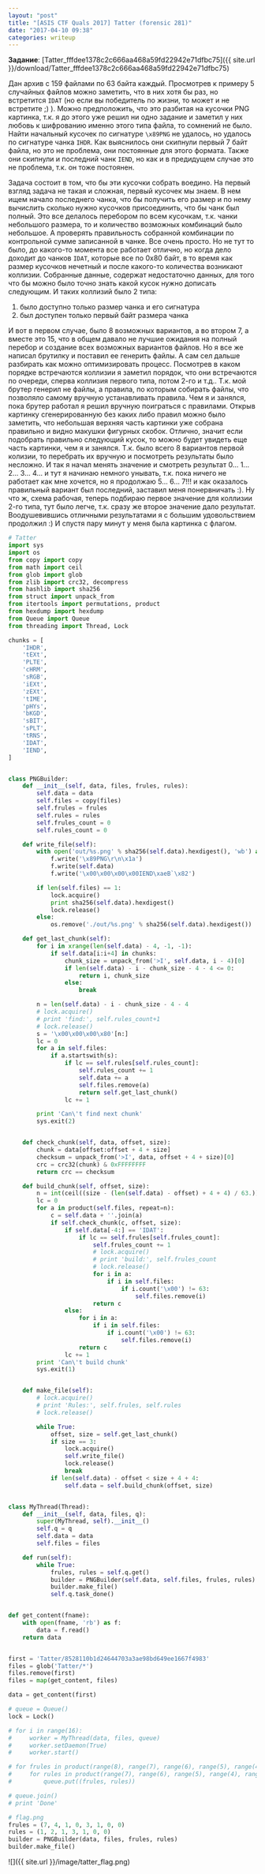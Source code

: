 ```yaml
---
layout: "post"
title: "[ASIS CTF Quals 2017] Tatter (forensic 281)"
date: "2017-04-10 09:38"
categories: writeup
---
```


**Задание**: [Tatter_fffdee1378c2c666aa468a59fd22942e71dfbc75]({{ site.url }}/download/Tatter_fffdee1378c2c666aa468a59fd22942e71dfbc75)

Дан архив с 159 файлами по 63 байта каждый. Просмотрев к примеру 5 случайных файлов можно заметить, что в них хотя бы раз, но встретится `IDAT` (но если вы победитель по жизни, то может и не встретите ;) ). Можно предположить, что это разбитая на кусочки PNG картинка, т.к. я до этого уже решил ни одно задание и заметил у них любовь к шифрованию именно этого типа файла, то сомнений не было. Найти начальный кусочек по сигнатуре `\x89PNG` не удалось, но удалось по сигнатуре чанка `IHDR`. Как выяснилось они скипнули первый 7 байт файла, но это не проблема, они постоянные для этого формата. Также они скипнули и последний чанк `IEND`, но как и в предидущем случае это не проблема, т.к. он тоже постоянен.

Задача состоит в том, что бы эти кусочки собрать воедино. На первый взгляд задача не такая и сложная, первый кусочек мы знаем. В нем ищем начало последнего чанка, что бы получить его размер и по нему вычислить сколько нужно кусочков присоединить, что бы чанк был полный. Это все делалось перебором по всем кусочкам, т.к. чанки небольшого размера, то и количество возможных комбинаций было небольшое. А проверять правильность собранной комбинации по контрольной сумме записанной в чанке. Все очень просто. Но не тут то было, до какого-то момента все работает отлично, но когда дело доходит до чанков `IDAT`, которые все по 0x80 байт, в то время как размер кусочков нечетный и после какого-то количества возникают коллизии. Собранные данные, содержат недостаточно данных, для того что бы можно было точно знать какой кусок нужно дописать следующим. И таких коллизий было 2 типа:
1. было доступно только размер чанка и его сигнатура
2. был доступен только первый байт размера чанка

И вот в первом случае, было 8 возможных вариантов, а во втором 7, а вместе это 15, что в общем давало не лучшие ожидания на полный перебор и создание всех возможных вариантов файлов. Но я все же написал брутилку и поставил ее генерить файлы. А сам сел дальше разбирать как можно оптимизировать процесс. Посмотрев в каком порядке встречаются коллизии я заметил порядок, что они встречаются по очереди, сперва коллизия первого типа, потом 2-го и т.д.. Т.к. мой брутер генерил не файлы, а правила, по которым собирать файлы, что позволяло самому вручную устанавливать правила. Чем я и занялся, пока брутер работал я решил вручную поиграться с правилами. Открыв картинку сгенерированную без каких либо правил можно было заметить, что небольшая верхняя часть картинки уже собрана правильно и видно макушки фигурных скобок. Отлично, значит если подобрать правильно следующий кусок, то можно будет увидеть еще часть картинки, чем я и занялся. Т.к. было всего 8 вариантов первой колизии, то перебрать их вручную и посмотреть результаты было несложно. И так я начал менять значение и смотреть результат 0... 1... 2... 3... 4... и тут я начинаю немного унывать, т.к. пока ничего не работает как мне хочется, но я продолжаю 5... 6... 7!!! и как оказалось правильный вариант был последний, заставил меня понервничать :). Ну что ж, схема рабочая, теперь подбираю первое значение для коллизии 2-го типа, тут было легче, т.к. сразу же второе значение дало результат. Воодушевившись отличными результатами я с большим удовольствием продолжил :) И спустя пару минут у меня была картинка с флагом.

``` python
# Tatter
import sys
import os
from copy import copy
from math import ceil
from glob import glob
from zlib import crc32, decompress
from hashlib import sha256
from struct import unpack_from
from itertools import permutations, product
from hexdump import hexdump
from Queue import Queue
from threading import Thread, Lock

chunks = [
    'IHDR',
    'tEXt',
    'PLTE',
    'cHRM',
    'sRGB',
    'iEXt',
    'zEXt',
    'tIME',
    'pHYs',
    'bKGD',
    'sBIT',
    'sPLT',
    'tRNS',
    'IDAT',
    'IEND',
]


class PNGBuilder:
    def __init__(self, data, files, frules, rules):
        self.data = data
        self.files = copy(files)
        self.frules = frules
        self.rules = rules
        self.frules_count = 0
        self.rules_count = 0

    def write_file(self):
        with open('out/%s.png' % sha256(self.data).hexdigest(), 'wb') as f:
            f.write('\x89PNG\r\n\x1a')
            f.write(self.data)
            f.write('\x00\x00\x00\x00IEND\xaeB`\x82')

        if len(self.files) == 1:
            lock.acquire()
            print sha256(self.data).hexdigest()
            lock.release()
        else:
            os.remove('./out/%s.png' % sha256(self.data).hexdigest())

    def get_last_chunk(self):
        for i in xrange(len(self.data) - 4, -1, -1):
            if self.data[i:i+4] in chunks:
                chunk_size = unpack_from('>I', self.data, i - 4)[0]
                if len(self.data) - i - chunk_size - 4 - 4 <= 0:
                    return i, chunk_size
                else:
                    break

        n = len(self.data) - i - chunk_size - 4 - 4
        # lock.acquire()
        # print 'find:', self.rules_count+1
        # lock.release()
        s = '\x00\x00\x00\x80'[n:]
        lc = 0
        for a in self.files:
            if a.startswith(s):
                if lc == self.rules[self.rules_count]:
                    self.rules_count += 1
                    self.data += a
                    self.files.remove(a)
                    return self.get_last_chunk()
                lc += 1

        print 'Can\'t find next chunk'
        sys.exit(2)


    def check_chunk(self, data, offset, size):
        chunk = data[offset:offset + 4 + size]
        checksum = unpack_from('>I', data, offset + 4 + size)[0]
        crc = crc32(chunk) & 0xFFFFFFFF
        return crc == checksum

    def build_chunk(self, offset, size):
        n = int(ceil((size - (len(self.data) - offset) + 4 + 4) / 63.))
        lc = 0
        for a in product(self.files, repeat=n):
            c = self.data + ''.join(a)
            if self.check_chunk(c, offset, size):
                if self.data[-4:] == 'IDAT':
                    if lc == self.frules[self.frules_count]:
                        self.frules_count += 1
                        # lock.acquire()
                        # print 'build:', self.frules_count
                        # lock.release()
                        for i in a:
                            if i in self.files:
                                if i.count('\x00') != 63:
                                    self.files.remove(i)
                        return c
                else:
                    for i in a:
                        if i in self.files:
                            if i.count('\x00') != 63:
                                self.files.remove(i)
                    return c
                lc += 1
        print 'Can\'t build chunk'
        sys.exit(1)


    def make_file(self):
        # lock.acquire()
        # print 'Rules:', self.frules, self.rules
        # lock.release()

        while True:
            offset, size = self.get_last_chunk()
            if size == 3:
                lock.acquire()
                self.write_file()
                lock.release()
                break
            if len(self.data) - offset < size + 4 + 4:
                self.data = self.build_chunk(offset, size)


class MyThread(Thread):
    def __init__(self, data, files, q):
        super(MyThread, self).__init__()
        self.q = q
        self.data = data
        self.files = files

    def run(self):
        while True:
            frules, rules = self.q.get()
            builder = PNGBuilder(self.data, self.files, frules, rules)
            builder.make_file()
            self.q.task_done()


def get_content(fname):
    with open(fname, 'rb') as f:
        data = f.read()
    return data


first = 'Tatter/8528110b1d24644703a3ae98bd649ee1667f4983'
files = glob('Tatter/*')
files.remove(first)
files = map(get_content, files)

data = get_content(first)

# queue = Queue()
lock = Lock()

# for i in range(16):
#     worker = MyThread(data, files, queue)
#     worker.setDaemon(True)
#     worker.start()

# for frules in product(range(8), range(7), range(6), range(5), range(4), range(3), range(2), range(1)):
#     for rules in product(range(7), range(6), range(5), range(4), range(3), range(2), range(1)):
#         queue.put((frules, rules))

# queue.join()
# print 'Done'

# flag.png
frules = (7, 4, 1, 0, 3, 1, 0, 0)
rules = (1, 2, 1, 3, 1, 0, 0)
builder = PNGBuilder(data, files, frules, rules)
builder.make_file()
```

![]({{ site.url }}/image/tatter_flag.png)
